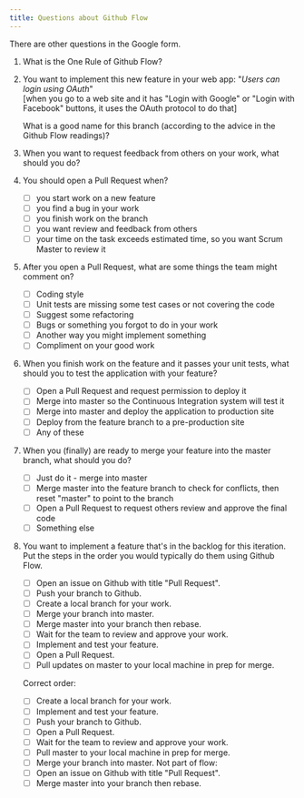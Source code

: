 ```yaml
---
title: Questions about Github Flow
---
```


There are other questions in the Google form.

1. What is the One Rule of Github Flow? 

2. You want to implement this new feature in your web app:
   "*Users can login using OAuth*"     
   [when you go to a web site and it has "Login with Google" or "Login with Facebook" buttons, it uses the OAuth protocol to do that]

   What is a good name for this branch (according to the advice in the Github Flow readings)?

3. When you want to request feedback from others on your work, what should you do?

4. You should open a Pull Request when?
   - [ ] you start work on a new feature
   - [ ] you find a bug in your work
   - [ ] you finish work on the branch
   - [ ] you want review and feedback from others
   - [ ] your time on the task exceeds estimated time, so you want Scrum Master to review it

5. After you open a Pull Request, what are some things the team might comment on?
   - [ ] Coding style
   - [ ] Unit tests are missing some test cases or not covering the code
   - [ ] Suggest some refactoring
   - [ ] Bugs or something you forgot to do in your work
   - [ ] Another way you might implement something
   - [ ] Compliment on your good work

6. When you finish work on the feature and it passes your unit tests, what should you to test the application with your feature?
   - [ ] Open a Pull Request and request permission to deploy it
   - [ ] Merge into master so the Continuous Integration system will test it
   - [ ] Merge into master and deploy the application to production site
   - [ ] Deploy from the feature branch to a pre-production site
   - [ ] Any of these 

7. When you (finally) are ready to merge your feature into the master branch, what should you do?
   - [ ] Just do it - merge into master
   - [ ] Merge master into the feature branch to check for conflicts, then reset "master" to point to the branch
   - [ ] Open a Pull Request to request others review and approve the final code
   - [ ] Something else

8. You want to implement a feature that's in the backlog for this iteration. Put the steps in the order you would typically do them using Github Flow.
   - [ ] Open an issue on Github with title "Pull Request".
   - [ ] Push your branch to Github.
   - [ ] Create a local branch for your work.
   - [ ] Merge your branch into master.
   - [ ] Merge master into your branch then rebase.
   - [ ] Wait for the team to review and approve your work. 
   - [ ] Implement and test your feature.
   - [ ] Open a Pull Request.
   - [ ] Pull updates on master to your local machine in prep for merge.

   Correct order:
   - [ ] Create a local branch for your work.
   - [ ] Implement and test your feature.
   - [ ] Push your branch to Github.
   - [ ] Open a Pull Request.
   - [ ] Wait for the team to review and approve your work. 
   - [ ] Pull master to your local machine in prep for merge.
   - [ ] Merge your branch into master.
   Not part of flow:
   - [ ] Open an issue on Github with title "Pull Request".
   - [ ] Merge master into your branch then rebase.
